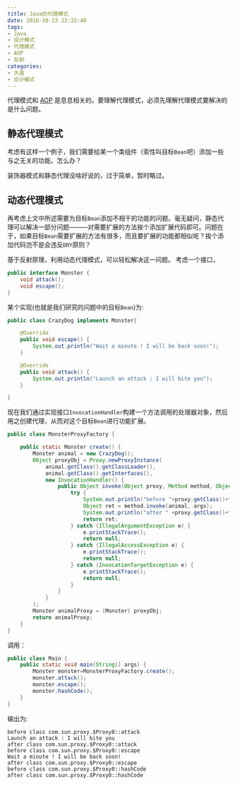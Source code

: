 ```yaml
---
title: Java的代理模式
date: 2016-10-23 22:32:48
tags:
- Java
- 设计模式
- 代理模式
- AOP
- 反射
categories:
- 大道
- 设计模式
---
```



代理模式和 [AOP](http://www.itminus.com/tags/AOP/) 是息息相关的。要理解代理模式，必须先理解代理模式要解决的是什么问题。

## 静态代理模式

考虑有这样一个例子，我们需要给某一个类组件（索性叫目标`Bean`吧）添加一些与之无关的功能。怎么办？

装饰器模式和静态代理没啥好说的，过于简单，暂时略过。

## 动态代理模式

再考虑上文中所述需要为目标`Bean`添加不相干的功能的问题。毫无疑问，静态代理可以解决一部分问题———对需要扩展的方法挨个添加扩展代码即可。问题在于，如果目标`Bean`需要扩展的方法有很多，而且要扩展的功能都相似呢？挨个添加代码岂不是会违反`DRY`原则？

基于反射原理，利用动态代理模式，可以轻松解决这一问题。
考虑一个接口，
```Java
public interface Monster {
    void attack();
    void escape();
}
```

某个实现(也就是我们研究的问题中的目标`Bean`)为:
```Java
public class CrazyDog implements Monster{

    @Override
    public void escape() {
        System.out.println("Wait a minute ! I will be back soon!");
    }

    @Override
    public void attack() {
        System.out.println("Launch an attack : I will bite you");
    }

}
```

现在我们通过实现接口`InvocationHandler`构建一个方法调用的处理器对象，然后用之创建代理，从而对这个目标`Bean`进行功能扩展。
```Java
public class MonsterProxyFactory {

    public static Monster create() {
        Monster animal = new CrazyDog();
        Object proxyObj = Proxy.newProxyInstance(
            animal.getClass().getClassLoader(),
            animal.getClass().getInterfaces(),
            new InvocationHandler() {
                public Object invoke(Object proxy, Method method, Object[] args) {
                    try {
                        System.out.println("before "+proxy.getClass()+"::" + method.getName());
                        Object ret = method.invoke(animal, args);
                        System.out.println("after " +proxy.getClass()+"::" + method.getName());
                        return ret;
                    } catch (IllegalArgumentException e) {
                        e.printStackTrace();
                        return null;
                    } catch (IllegalAccessException e) {
                        e.printStackTrace();
                        return null;
                    } catch (InvocationTargetException e) {
                        e.printStackTrace();
                        return null;
                    }
                }
            }
        );
        Monster animalProxy = (Monster) proxyObj;
        return animalProxy;
    }
}
```

调用：
```Java
public class Main {
    public static void main(String[] args) {
        Monster monster=MonsterProxyFactory.create();
        monster.attack();
        monster.escape();
        monster.hashCode();
    }
}
```

输出为:
```
before class com.sun.proxy.$Proxy0::attack
Launch an attack : I will bite you
after class com.sun.proxy.$Proxy0::attack
before class com.sun.proxy.$Proxy0::escape
Wait a minute ! I will be back soon!
after class com.sun.proxy.$Proxy0::escape
before class com.sun.proxy.$Proxy0::hashCode
after class com.sun.proxy.$Proxy0::hashCode
```